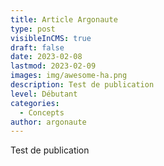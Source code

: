 ```yaml
---
title: Article Argonaute
type: post
visibleInCMS: true
draft: false
date: 2023-02-08
lastmod: 2023-02-09
images: img/awesome-ha.png
description: Test de publication
level: Débutant
categories:
  - Concepts
author: argonaute
---
```

T﻿est de publication
